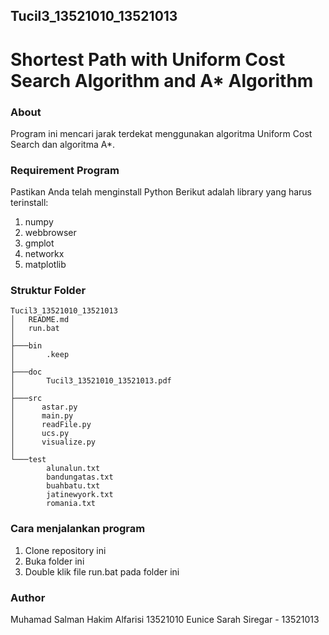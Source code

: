 ## Tucil3_13521010_13521013
# Shortest Path with Uniform Cost Search Algorithm and A* Algorithm

### About
Program ini mencari jarak terdekat menggunakan algoritma Uniform Cost Search dan algoritma A*.

### Requirement Program
Pastikan Anda telah menginstall Python
Berikut adalah library yang harus terinstall:
1. numpy
2. webbrowser
3. gmplot
4. networkx
5. matplotlib
### Struktur Folder
```
Tucil3_13521010_13521013
│   README.md
│   run.bat
│   
├───bin
│       .keep
│       
├───doc
│       Tucil3_13521010_13521013.pdf
│       
├───src
│      astar.py
│      main.py
│      readFile.py
│      ucs.py
│      visualize.py
│   
└───test
        alunalun.txt
        bandungatas.txt
        buahbatu.txt
        jatinewyork.txt
        romania.txt
```

### Cara menjalankan program
1. Clone repository ini
2. Buka folder ini
3. Double klik file run.bat pada folder ini


### Author
Muhamad Salman Hakim Alfarisi 13521010
Eunice Sarah Siregar - 13521013